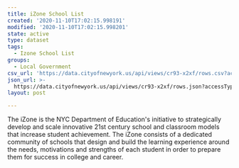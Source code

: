 ```yaml
---
title: iZone School List
created: '2020-11-10T17:02:15.998191'
modified: '2020-11-10T17:02:15.998201'
state: active
type: dataset
tags:
  - Izone School List
groups:
  - Local Government
csv_url: 'https://data.cityofnewyork.us/api/views/cr93-x2xf/rows.csv?accessType=DOWNLOAD'
json_url: >-
  https://data.cityofnewyork.us/api/views/cr93-x2xf/rows.json?accessType=DOWNLOAD
layout: post

---
```

The iZone is the NYC Department of Education's initiative to strategically develop and scale innovative 21st century school and classroom models that increase student achievement. The iZone consists of a dedicated community of schools that design and build the learning experience around the needs,  motivations and strengths of each student in order to prepare them for success in college and career.
